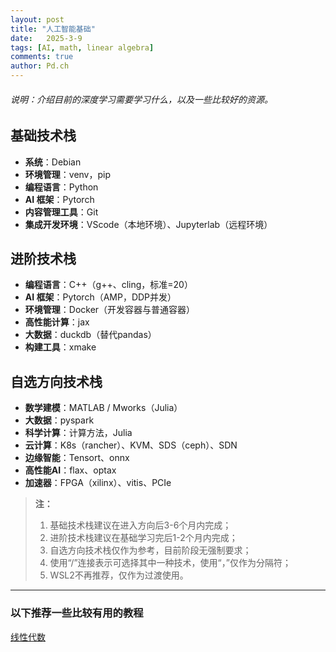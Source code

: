 ```yaml
---
layout: post
title: "人工智能基础"
date:   2025-3-9
tags: [AI, math, linear algebra]
comments: true
author: Pd.ch
---
```


###### 说明：介绍目前的深度学习需要学习什么，以及一些比较好的资源。

<!-- more -->

## 基础技术栈

- **系统**：Debian  
- **环境管理**：venv，pip  
- **编程语言**：Python  
- **AI 框架**：Pytorch  
- **内容管理工具**：Git  
- **集成开发环境**：VScode（本地环境）、Jupyterlab（远程环境）

## 进阶技术栈

- **编程语言**：C++（g++、cling，标准=20）  
- **AI 框架**：Pytorch（AMP，DDP并发）  
- **环境管理**：Docker（开发容器与普通容器）  
- **高性能计算**：jax  
- **大数据**：duckdb（替代pandas）  
- **构建工具**：xmake

## 自选方向技术栈

- **数学建模**：MATLAB / Mworks（Julia）  
- **大数据**：pyspark  
- **科学计算**：计算方法，Julia  
- **云计算**：K8s（rancher）、KVM、SDS（ceph）、SDN  
- **边缘智能**：Tensort、onnx  
- **高性能AI**：flax、optax  
- **加速器**：FPGA（xilinx）、vitis、PCIe



> **注：**  
> 1. 基础技术栈建议在进入方向后3-6个月内完成；  
> 2. 进阶技术栈建议在基础学习完后1-2个月内完成；  
> 3. 自选方向技术栈仅作为参考，目前阶段无强制要求；  
> 4. 使用“/”连接表示可选择其中一种技术，使用“，”仅作为分隔符；  
> 5. WSL2不再推荐，仅作为过渡使用。

---

### 以下推荐一些比较有用的教程

[线性代数](https://www.zhihu.com/column/gs-linear-algebra)